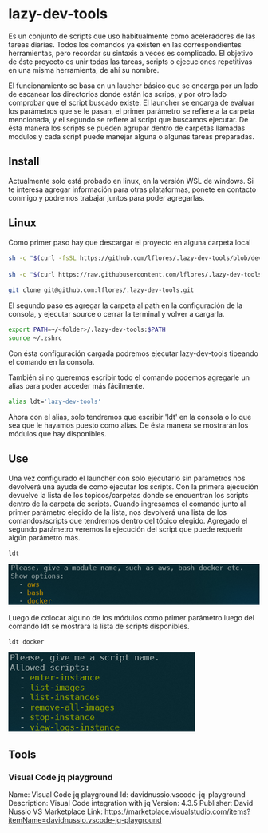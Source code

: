 # lazy-dev-tools

Es un conjunto de scripts que uso habitualmente como aceleradores de las tareas diarias.
Todos los comandos ya existen en las correspondientes herramientas, pero recordar su sintaxis a veces es complicado.
El objetivo de éste proyecto es unir todas las tareas, scripts o ejecuciones repetitivas en una misma herramienta, de ahí su nombre.

El funcionamiento se basa en un laucher básico que se encarga por un lado de escanear los directorios donde están los scrips, y por otro lado comprobar que el script buscado existe.
El launcher se encarga de evaluar los parámetros que se le pasan, el primer parámetro se refiere a la carpeta mencionada, y el segundo se refiere al script que buscamos ejecutar.
De ésta manera los scripts se pueden agrupar dentro de carpetas llamadas modulos y cada script puede manejar alguna o algunas tareas preparadas.

## Install 

Actualmente solo está probado en linux, en la versión WSL de windows. 
Si te interesa agregar información para otras plataformas, ponete en contacto conmigo y podremos trabajar juntos para poder agregarlas.

## Linux 
Como primer paso hay que descargar el proyecto en alguna carpeta local

```bash
sh -c "$(curl -fsSL https://github.com/lflores/.lazy-dev-tools/blob/develop/tools/install.sh)" 

sh -c "$(curl https://raw.githubusercontent.com/lflores/.lazy-dev-tools/develop/tools/install.sh?token=GHSAT0AAAAAACMNUTF3T3SZXFK2U6EQGUP4ZNK5CXA)"

```

```bash
git clone git@github.com:lflores/.lazy-dev-tools.git
```

El segundo paso es agregar la carpeta al path en la configuración de la consola, y ejecutar source o cerrar la terminal y volver a cargarla.

```bash
export PATH=~/<folder>/.lazy-dev-tools:$PATH
source ~/.zshrc
```

Con ésta configuración cargada podremos ejecutar lazy-dev-tools tipeando el comando en la consola.

También si no queremos escribir todo el comando podemos agregarle un alias para poder acceder más fácilmente.

```bash
alias ldt='lazy-dev-tools'
```

Ahora con el alias, solo tendremos que escribir 'ldt' en la consola o lo que sea que le hayamos puesto como alias. De ésta manera se mostrarán los módulos que hay disponibles.

## Use

Una vez configurado el launcher con solo ejecutarlo sin parámetros nos devolverá una ayuda de como ejecutar los scripts.
Con la primera ejecución devuelve la lista de los topicos/carpetas donde se encuentran los scripts dentro de la carpeta de scripts.
Cuando ingresamos el comando junto al primer parámetro elegido de la lista, nos devolverá una lista de los comandos/scripts que tendremos dentro del tópico elegido.
Agregado el segundo parámetro veremos la ejecución del script que puede requerir algún parámetro más.

```bash
ldt
```

![modules](images/modules-example.png)

Luego de colocar alguno de los módulos como primer parámetro luego del comando ldt se mostrará la lista de scripts disponibles.

```bash
ldt docker
```

![module docker](images/module-docker.png)


## Tools

### Visual Code jq playground

Name: Visual Code jq playground
Id: davidnussio.vscode-jq-playground
Description: Visual Code integration with jq
Version: 4.3.5
Publisher: David Nussio
VS Marketplace Link: https://marketplace.visualstudio.com/items?itemName=davidnussio.vscode-jq-playground
